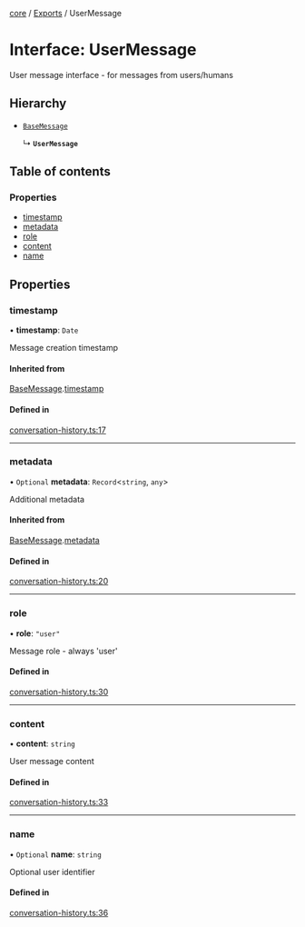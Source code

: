 <!-- 
 ⚠️  AUTO-GENERATED FILE - DO NOT EDIT MANUALLY
 This file is automatically generated by scripts/docs-generator.js
 To make changes, edit the source TypeScript files or update the generator script
-->

[core](../../) / [Exports](../modules) / UserMessage

# Interface: UserMessage

User message interface - for messages from users/humans

## Hierarchy

- [`BaseMessage`](BaseMessage)

  ↳ **`UserMessage`**

## Table of contents

### Properties

- [timestamp](UserMessage#timestamp)
- [metadata](UserMessage#metadata)
- [role](UserMessage#role)
- [content](UserMessage#content)
- [name](UserMessage#name)

## Properties

### timestamp

• **timestamp**: `Date`

Message creation timestamp

#### Inherited from

[BaseMessage](BaseMessage).[timestamp](BaseMessage#timestamp)

#### Defined in

[conversation-history.ts:17](https://github.com/woojubb/robota/blob/b8c05a1e0e0191a7c7da275868f2aa9a78af55c1/packages/core/src/conversation-history.ts#L17)

___

### metadata

• `Optional` **metadata**: `Record`\<`string`, `any`\>

Additional metadata

#### Inherited from

[BaseMessage](BaseMessage).[metadata](BaseMessage#metadata)

#### Defined in

[conversation-history.ts:20](https://github.com/woojubb/robota/blob/b8c05a1e0e0191a7c7da275868f2aa9a78af55c1/packages/core/src/conversation-history.ts#L20)

___

### role

• **role**: ``"user"``

Message role - always 'user'

#### Defined in

[conversation-history.ts:30](https://github.com/woojubb/robota/blob/b8c05a1e0e0191a7c7da275868f2aa9a78af55c1/packages/core/src/conversation-history.ts#L30)

___

### content

• **content**: `string`

User message content

#### Defined in

[conversation-history.ts:33](https://github.com/woojubb/robota/blob/b8c05a1e0e0191a7c7da275868f2aa9a78af55c1/packages/core/src/conversation-history.ts#L33)

___

### name

• `Optional` **name**: `string`

Optional user identifier

#### Defined in

[conversation-history.ts:36](https://github.com/woojubb/robota/blob/b8c05a1e0e0191a7c7da275868f2aa9a78af55c1/packages/core/src/conversation-history.ts#L36)
